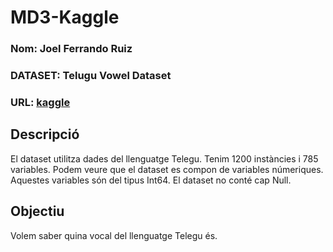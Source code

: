 # MD3-Kaggle
### Nom:   Joel Ferrando Ruiz
### DATASET: Telugu Vowel Dataset
### URL: [kaggle](https://www.kaggle.com/syamkakarla/telugu-6-vowel-dataset)

## Descripció
El dataset utilitza dades del llenguatge Telegu.
Tenim 1200 instàncies i 785 variables. Podem veure que el dataset es compon de variables númeriques. Aquestes variables són del tipus Int64.
El dataset no conté cap Null.

## Objectiu
Volem saber quina vocal del llenguatge Telegu és.
